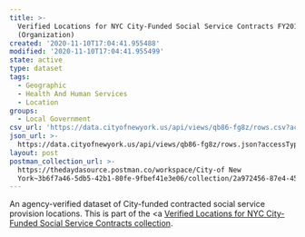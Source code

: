 ```yaml
---
title: >-
  Verified Locations for NYC City-Funded Social Service Contracts FY2018
  (Organization)
created: '2020-11-10T17:04:41.955488'
modified: '2020-11-10T17:04:41.955499'
state: active
type: dataset
tags:
  - Geographic
  - Health And Human Services
  - Location
groups:
  - Local Government
csv_url: 'https://data.cityofnewyork.us/api/views/qb86-fg8z/rows.csv?accessType=DOWNLOAD'
json_url: >-
  https://data.cityofnewyork.us/api/views/qb86-fg8z/rows.json?accessType=DOWNLOAD
layout: post
postman_collection_url: >-
  https://thedaydasource.postman.co/workspace/City-of New
  York~3b6f7a46-5db5-42b1-80fe-9fbef41e3e06/collection/2a972456-87e4-45c9-a22f-3ad19d6e1192
---
```

An agency-verified dataset of City-funded contracted social service provision locations.
This is part of the <a <a href='https://data.cityofnewyork.us/browse?Data-Collection_Data-Collection=Verified+Locations+for+NYC+City-Funded+Social+Service+Contracts'>Verified Locations for NYC City-Funded Social Service Contracts collection</a>.
